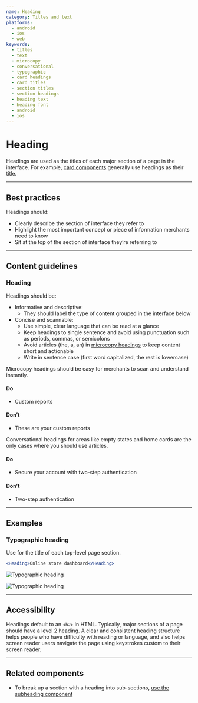 ```yaml
---
name: Heading
category: Titles and text
platforms:
  - android
  - ios
  - web
keywords:
  - titles
  - text
  - microcopy
  - conversational
  - typographic
  - card headings
  - card titles
  - section titles
  - section headings
  - heading text
  - heading font
  - android
  - ios
---
```


# Heading

Headings are used as the titles of each major section of a page in the interface. For example, [card components](/components/card) generally use headings as their title.

---

## Best practices

Headings should:

- Clearly describe the section of interface they refer to
- Highlight the most important concept or piece of information merchants need to know
- Sit at the top of the section of interface they’re referring to

---

## Content guidelines

### Heading

Headings should be:

- Informative and descriptive:
  - They should label the type of content grouped in the interface below
- Concise and scannable:
  - Use simple, clear language that can be read at a glance
  - Keep headings to single sentence and avoid using punctuation such as periods, commas, or semicolons
  - Avoid articles (the, a, an) in [microcopy headings](/content/grammar-and-mechanics#headings-and-subheadings) to keep content short and actionable
  - Write in sentence case (first word capitalized, the rest is lowercase)

Microcopy headings should be easy for merchants to scan and understand instantly.

<!-- usagelist -->

#### Do

- Custom reports

#### Don’t

- These are your custom reports

<!-- end -->

Conversational headings for areas like empty states and home cards are the only cases where you should use articles.

<!-- usagelist -->

#### Do

- Secure your account with two-step authentication

#### Don’t

- Two-step authentication

<!-- end -->

---

## Examples

### Typographic heading

Use for the title of each top-level page section.

```jsx
<Heading>Online store dashboard</Heading>
```

<!-- content-for: android -->

![Typographic heading](components/Heading/android/default.png)

<!-- /content-for -->

<!-- content-for: ios -->

![Typographic heading](components/Heading/ios/default.png)

<!-- /content-for -->

<!-- content-for: web -->

---

## Accessibility

Headings default to an `<h2>` in HTML. Typically, major sections of a page should have a level 2 heading. A clear and consistent heading structure helps people who have difficulty with reading or language, and also helps screen reader users navigate the page using keystrokes custom to their screen reader.

<!-- /content-for -->

---

## Related components

- To break up a section with a heading into sub-sections, [use the subheading component](/components/subheading)

